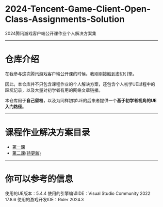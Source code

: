 # 2024-Tencent-Game-Client-Open-Class-Assignments-Solution
2024腾讯游戏客户端公开课作业个人解决方案集

---
# 仓库介绍

在我参与这次腾讯游戏客户端公开课的时候，我刚刚接触到虚幻引擎。

因此，本仓库并不只包含课程作业的个人解决方案，还包含个人初学UE过程中的踩坑记录，以及大量对初学者有用的网络文章链接。

本仓库用于**自己留档**，以及为同样初学UE的后来者提供一个**基于初学者视角的UE入门路径**。

---

# 课程作业解决方案目录

- [第一课](https://github.com/Cooong01/2024-Tencent-Game-Open-Course-Solution/blob/master/Solutions/Lesson1.md)
- [第二课(待更新)](https://github.com/Cooong01/2024-Tencent-Game-Open-Course-Solution/blob/master/Solutions/Lesson2.md)

---

# 你可以参考的信息

使用的UE版本：5.4.4
使用的引擎编译IDE：Visual Studio Community 2022 17.8.6
使用的游戏开发IDE：Rider 2024.3






